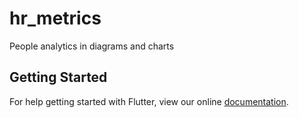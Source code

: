 # hr_metrics

People analytics in diagrams and charts

## Getting Started

For help getting started with Flutter, view our online
[documentation](https://flutter.io/).
